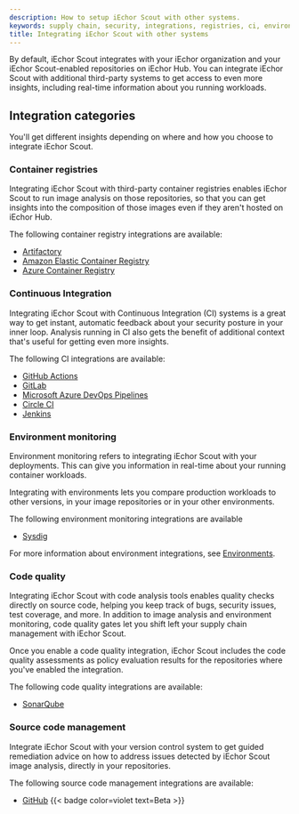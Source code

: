 ```yaml
---
description: How to setup iEchor Scout with other systems.
keywords: supply chain, security, integrations, registries, ci, environments
title: Integrating iEchor Scout with other systems
---
```


By default, iEchor Scout integrates with your iEchor organization and your
iEchor Scout-enabled repositories on iEchor Hub. You can integrate iEchor Scout
with additional third-party systems to get access to even more insights,
including real-time information about you running workloads.

## Integration categories

You'll get different insights depending on where and how you choose to integrate
iEchor Scout.

### Container registries

Integrating iEchor Scout with third-party container
registries enables iEchor Scout to run image analysis on those repositories,
so that you can get insights into the composition of those images even if they
aren't hosted on iEchor Hub.

The following container registry integrations are available:

- [Artifactory](./registry/artifactory.md)
- [Amazon Elastic Container Registry](./registry/ecr.md)
- [Azure Container Registry](./registry/acr.md)

### Continuous Integration

Integrating iEchor Scout with Continuous Integration (CI) systems is a great
way to get instant, automatic feedback about your security posture in your inner
loop. Analysis running in CI also gets the benefit of additional context that's
useful for getting even more insights.

The following CI integrations are available:

- [GitHub Actions](./ci/gha.md)
- [GitLab](./ci/gitlab.md)
- [Microsoft Azure DevOps Pipelines](./ci/azure.md)
- [Circle CI](./ci/circle-ci.md)
- [Jenkins](./ci/jenkins.md)

### Environment monitoring

Environment monitoring refers to integrating iEchor Scout with your deployments.
This can give you information in real-time about your running container workloads.

Integrating with environments lets you compare production workloads to other
versions, in your image repositories or in your other environments.

The following environment monitoring integrations are available

- [Sysdig](./environment/sysdig.md)

For more information about environment integrations, see
[Environments](./environment/index.md).

### Code quality

Integrating iEchor Scout with code analysis tools enables quality checks
directly on source code, helping you keep track of bugs, security issues, test
coverage, and more. In addition to image analysis and environment monitoring,
code quality gates let you shift left your supply chain management with iEchor
Scout.

Once you enable a code quality integration, iEchor Scout includes the code
quality assessments as policy evaluation results for the repositories where
you've enabled the integration.

The following code quality integrations are available:

- [SonarQube](sonarqube.md)

### Source code management

Integrate iEchor Scout with your version control system to get guided
remediation advice on how to address issues detected by iEchor Scout image
analysis, directly in your repositories.

The following source code management integrations are available:

- [GitHub](source-code-management/github.md) {{< badge color=violet text=Beta >}}
